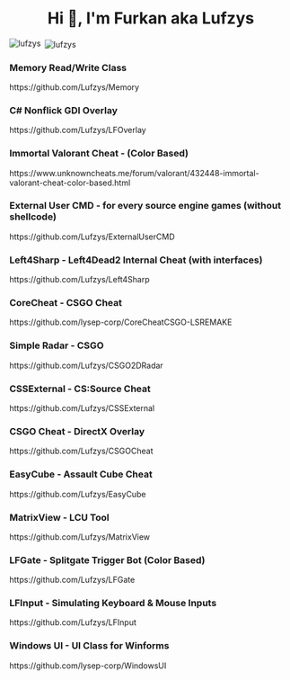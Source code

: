 <h1 align="center">Hi 👋, I'm Furkan aka Lufzys</h1>

<p><img align="left" src="https://github-readme-stats.vercel.app/api/top-langs?username=lufzys&show_icons=true&theme=dark&locale=en&layout=compact" alt="lufzys" /></p>

<p>&nbsp;<img align="center" src="https://github-readme-stats.vercel.app/api?username=lufzys&show_icons=true&theme=dark&locale=en" alt="lufzys" /></p>

<h3 align="left">Memory Read/Write Class</h3>
<p>https://github.com/Lufzys/Memory</p>

<h3 align="left">C# Nonflick GDI Overlay</h3>
<p>https://github.com/Lufzys/LFOverlay</p>

<h3 align="left">Immortal Valorant Cheat - (Color Based)</h3>
<p>https://www.unknowncheats.me/forum/valorant/432448-immortal-valorant-cheat-color-based.html</p>

<h3 align="left">External User CMD -  for every source engine games (without shellcode)</h3>
<p>https://github.com/Lufzys/ExternalUserCMD</p>

<h3 align="left">Left4Sharp - Left4Dead2 Internal Cheat (with interfaces)</h3>
<p>https://github.com/Lufzys/Left4Sharp</p>

<h3 align="left">CoreCheat - CSGO Cheat</h3>
<p>https://github.com/lysep-corp/CoreCheatCSGO-LSREMAKE</p>

<h3 align="left">Simple Radar - CSGO</h3>
<p>https://github.com/Lufzys/CSGO2DRadar</p>

<h3 align="left">CSSExternal - CS:Source Cheat</h3>
<p>https://github.com/Lufzys/CSSExternal</p>

<h3 align="left">CSGO Cheat - DirectX Overlay</h3>
<p>https://github.com/Lufzys/CSGOCheat</p>

<h3 align="left">EasyCube - Assault Cube Cheat</h3>
<p>https://github.com/Lufzys/EasyCube</p>

<h3 align="left">MatrixView - LCU Tool</h3>
<p>https://github.com/Lufzys/MatrixView</p>

<h3 align="left">LFGate - Splitgate Trigger Bot (Color Based)</h3>
<p>https://github.com/Lufzys/LFGate</p>

<h3 align="left">LFInput - Simulating Keyboard & Mouse Inputs</h3>
<p>https://github.com/Lufzys/LFInput</p>

<h3 align="left">Windows UI - UI Class for Winforms</h3>
<p>https://github.com/lysep-corp/WindowsUI</p>
